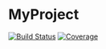 # MyProject

[![Build Status](https://github.com/mesquitaaph/MyProject.jl/actions/workflows/CI.yml/badge.svg?branch=main)](https://github.com/mesquitaaph/MyProject.jl/actions/workflows/CI.yml?query=branch%3Amain)
[![Coverage](https://codecov.io/gh/mesquitaaph/MyProject.jl/branch/main/graph/badge.svg)](https://codecov.io/gh/mesquitaaph/MyProject.jl)
